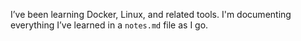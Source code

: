 I’ve been learning Docker, Linux, and related tools. I'm documenting everything I’ve learned in a `notes.md` file as I go.
